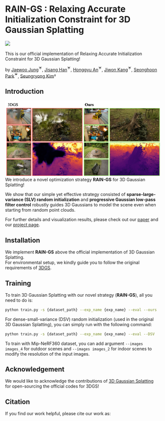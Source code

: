 # RAIN-GS : Relaxing Accurate Initialization Constraint for 3D Gaussian Splatting
<a href="https://ku-cvlab.github.io/RAIN-GS/ "><img src="https://img.shields.io/badge/Project%20Page-online-brightgreen"></a>
<br>

This is our official implementation of Relaxing Accurate Initialization Constraint for 3D Gaussian Splatting!

by [Jaewoo Jung](https://crepejung00.github.io)<sup>:umbrella:</sup>, [Jisang Han](https://github.com/ONground-Korea)<sup>:umbrella:</sup>, [Honggyu An](https://hg010303.github.io/)<sup>:umbrella:</sup>, [Jiwon Kang](https://github.com/loggerJK)<sup>:umbrella:</sup>, [Seonghoon Park](https://github.com/seong0905)<sup>:umbrella:</sup>, [Seungryong Kim](https://cvlab.korea.ac.kr)&dagger;

## Introduction
![](assets/teaser.png)<br>
We introduce a novel optimization strategy **RAIN-GS** for 3D Gaussian Splatting!

We show that our simple yet effective strategy consisted of **sparse-large-variance (SLV) random initialization** and **progressive Gaussian low-pass filter control** robustly guides 3D Gaussians to model the scene even when starting from random point clouds.

For further details and visualization results, please check out our [paper](https://arxiv.org/abs/) and our [project page](https://ku-cvlab.github.io/RAIN-GS/).

## Installation
We implement **RAIN-GS** above the official implementation of 3D Gaussian Splatting. <br> For environmental setup, we kindly guide you to follow the original requirements of [3DGS](https://github.com/graphdeco-inria/gaussian-splatting). 

## Training

To train 3D Gaussian Splatting with our novel strategy (**RAIN-GS**), all you need to do is:

```bash
python train.py -s {dataset_path} --exp_name {exp_name} --eval --ours
```

For dense-small-variance (DSV) random initialization (used in the original 3D Gaussian Splatting), you can simply run with the following command:
```bash
python train.py -s {dataset_path} --exp_name {exp_name} --eval --DSV
```

To train with Mip-NeRF360 dataset, you can add argument `--images images_4` for outdoor scenes and `--images images_2` for indoor scenes to modify the resolution of the input images.

## Acknowledgement

We would like to acknowledge the contributions of [3D Gaussian Splatting](https://github.com/graphdeco-inria/gaussian-splatting) for open-sourcing the official codes for 3DGS! 

## Citation
If you find our work helpful, please cite our work as:
```
```
